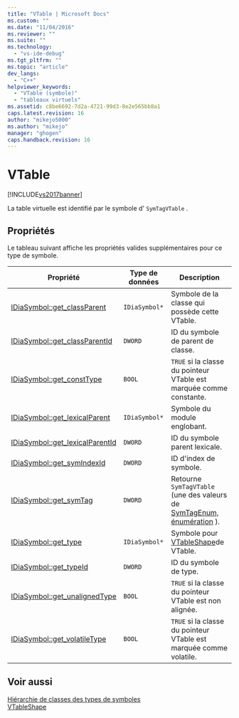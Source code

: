 ```yaml
---
title: "VTable | Microsoft Docs"
ms.custom: ""
ms.date: "11/04/2016"
ms.reviewer: ""
ms.suite: ""
ms.technology: 
  - "vs-ide-debug"
ms.tgt_pltfrm: ""
ms.topic: "article"
dev_langs: 
  - "C++"
helpviewer_keywords: 
  - "VTable (symbole)"
  - "tableaux virtuels"
ms.assetid: c8be6692-7d2a-4721-99d3-8e2e565bb8a1
caps.latest.revision: 16
author: "mikejo5000"
ms.author: "mikejo"
manager: "ghogen"
caps.handback.revision: 16
---
```

# VTable
[!INCLUDE[vs2017banner](../../code-quality/includes/vs2017banner.md)]

La table virtuelle est identifié par le symbole d' `SymTagVTable` .  
  
## Propriétés  
 Le tableau suivant affiche les propriétés valides supplémentaires pour ce type de symbole.  
  
|Propriété|Type de données|Description|  
|---------------|---------------------|-----------------|  
|[IDiaSymbol::get\_classParent](../Topic/IDiaSymbol::get_classParent.md)|`IDiaSymbol*`|Symbole de la classe qui possède cette VTable.|  
|[IDiaSymbol::get\_classParentId](../Topic/IDiaSymbol::get_classParentId.md)|`DWORD`|ID du symbole de parent de classe.|  
|[IDiaSymbol::get\_constType](../../debugger/debug-interface-access/idiasymbol-get-consttype.md)|`BOOL`|`TRUE` si la classe du pointeur VTable est marquée comme constante.|  
|[IDiaSymbol::get\_lexicalParent](../../debugger/debug-interface-access/idiasymbol-get-lexicalparent.md)|`IDiaSymbol*`|Symbole du module englobant.|  
|[IDiaSymbol::get\_lexicalParentId](../../debugger/debug-interface-access/idiasymbol-get-lexicalparentid.md)|`DWORD`|ID du symbole parent lexicale.|  
|[IDiaSymbol::get\_symIndexId](../../debugger/debug-interface-access/idiasymbol-get-symindexid.md)|`DWORD`|ID d'index de symbole.|  
|[IDiaSymbol::get\_symTag](../Topic/IDiaSymbol::get_symTag.md)|`DWORD`|Retourne `SymTagVTable` \(une des valeurs de [SymTagEnum, énumération](../../debugger/debug-interface-access/symtagenum.md) \).|  
|[IDiaSymbol::get\_type](../../debugger/debug-interface-access/idiasymbol-get-type.md)|`IDiaSymbol*`|Symbole pour [VTableShape](../../debugger/debug-interface-access/vtableshape.md)de VTable.|  
|[IDiaSymbol::get\_typeId](../../debugger/debug-interface-access/idiasymbol-get-typeid.md)|`DWORD`|ID du symbole de type.|  
|[IDiaSymbol::get\_unalignedType](../../debugger/debug-interface-access/idiasymbol-get-unalignedtype.md)|`BOOL`|`TRUE` si la classe du pointeur VTable est non alignée.|  
|[IDiaSymbol::get\_volatileType](../../debugger/debug-interface-access/idiasymbol-get-volatiletype.md)|`BOOL`|`TRUE` si la classe du pointeur VTable est marquée comme volatile.|  
  
## Voir aussi  
 [Hiérarchie de classes des types de symboles](../../debugger/debug-interface-access/class-hierarchy-of-symbol-types.md)   
 [VTableShape](../../debugger/debug-interface-access/vtableshape.md)